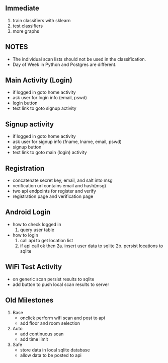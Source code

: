 ## Immediate
1. train classifiers with sklearn
2. test classifiers
3. more graphs

## NOTES
* The individual scan lists should not be used in the classification.
* Day of Week in Python and Postgres are different.

## Main Activity (Login)
 * if logged in goto home activity
 * ask user for login info (email, pswd)
 * login button
 * text link to goto signup activity

## Signup activity
 * if logged in goto home activity
 * ask user for signup info (fname, lname, email, pswd)
 * signup button
 * text link to goto main (login) activity

## Registration
 * concatenate secret key, email, and salt into msg
 * verification url contains email and hash(msg)
 * two api endpoints for register and verify
 * registration page and verification page

## Android Login
 * how to check logged in
   1. query user table
 * how to login
   1. call api to get location list
   2. if api call ok then
     2a. insert user data to sqlite
     2b. persist locations to sqlite

## WiFi Test Activity
 * on generic scan persist results to sqlite
 * add button to push local scan results to server

## Old Milestones
1. Base
    * onclick perform wifi scan and post to api
    * add floor and room selection
2. Auto
    * add continuous scan
    * add time limit
3. Safe
    * store data in local sqlite database
    * allow data to be posted to api
